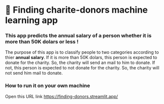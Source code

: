 # 🎈 Finding charite-donors machine learning app
### This app predicts the annual salary of a person whether it is more than 50K dolars or less !
The purpose of this app is to classify people to two categories according to thier **annual salary**.
If it is more than 50K dolars, this person is expected to donate for the charity. So, the charity will send an mail to him to donate.
If not, this person is expected to not donate for the charity. So, the charity will not send him mail to donate.

### How to run it on your own machine
Open this URL link
https://finding-donors.streamlit.app/
